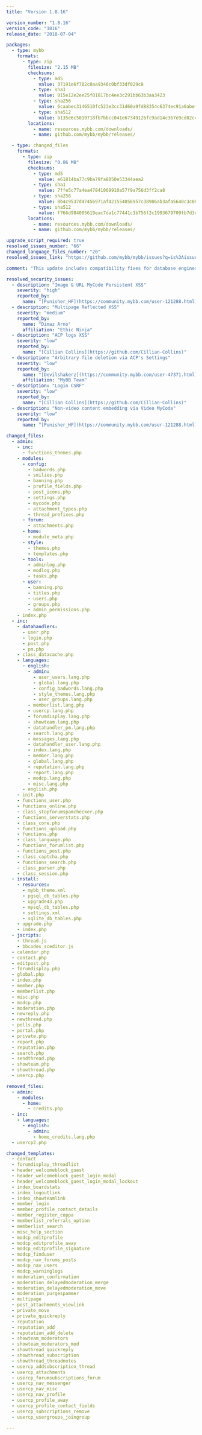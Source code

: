 ```yaml
---
title: "Version 1.8.16"

version_number: "1.8.16"
version_code: "1816"
release_date: "2018-07-04"

packages:
  - type: mybb
    formats:
      - type: zip
        filesize: "2.15 MB"
        checksums:
          - type: md5
            value: 37191e6f702c0aa9346c0bf33df029c8
          - type: sha1
            value: 015e12e2ee25f01817bc4ee3c291bb63b3aa3423
          - type: sha256
            value: 6caabec3146510fc523e3cc31d60a9fd88354c6374ec91a0abef93f03cb48891
          - type: sha512
            value: b135e6c5019718fb7bbcc041e67349126fc9ad14c367e9cd82c4fe68c7a75f358c27845885833614e3e30585bf28d8592c2a20c52b3d79f6bfebec198657782c
        locations:
          - name: resources.mybb.com/downloads/
          - name: github.com/mybb/mybb/releases/

  - type: changed_files
    formats:
      - type: zip
        filesize: "0.86 MB"
        checksums:
          - type: md5
            value: e61814ba77c9ba79fa8050e53344aea2
          - type: sha1
            value: 7ffe5c77a4ea47841069910a57f9a756d3ff2ca8
          - type: sha256
            value: 8b4c9537d47456971af421554056957c38986ab3afa5640c3c08c1bc5ce2b7e4
          - type: sha512
            value: f766d984005619eac7da1c77441c1b756f2c1993679709fb7d3e7f9739a729c99e82ab03c4e196f78d209464b482ac5f9219a200403f828880540127bc37525c
        locations:
          - name: resources.mybb.com/downloads/
          - name: github.com/mybb/mybb/releases/

upgrade_script_required: true
resolved_issues_number: "66"
changed_language_files_number: "20"
resolved_issues_link: "https://github.com/mybb/mybb/issues?q=is%3Aissue%20is%3Aclosed%20label%3As%3Afixed%20milestone%3A1.8.16"

comment: "This update includes compatibility fixes for database engines and recent PHP versions as well as performance and global security improvements. Note that the theme’s CSS files may need to be updated. If you use the *login_attempt_check()* function, note that [its signature has changed](https://github.com/mybb/mybb/pull/3115#discussion_r192568912)."

resolved_security_issues:
  - description: "Image & URL MyCode Persistent XSS"
    severity: "high"
    reported_by:
      name: "[Punisher_HF](https://community.mybb.com/user-121288.html)"
  - description: "Multipage Reflected XSS"
    severity: "medium"
    reported_by:
      name: "Dimaz Arno"
      affiliation: "Ethic Ninja"
  - description: "ACP logs XSS"
    severity: "low"
    reported_by:
      name: "[Cillian Collins](https://github.com/Cillian-Collins)"
  - description: "Arbitrary file deletion via ACP's Settings"
    severity: "low"
    reported_by:
      name: "[Devilshakerz](https://community.mybb.com/user-47371.html)"
      affiliation: "MyBB Team"
  - description: "Login CSRF"
    severity: "low"
    reported_by:
      name: "[Cillian Collins](https://github.com/Cillian-Collins)"
  - description: "Non-video content embedding via Video MyCode"
    severity: "low"
    reported_by:
      name: "[Punisher_HF](https://community.mybb.com/user-121288.html)"

changed_files:
  - admin:
    - inc:
      - functions_themes.php
    - modules:
      - config:
        - badwords.php
        - smilies.php
        - banning.php
        - profile_fields.php
        - post_icons.php
        - settings.php
        - mycode.php
        - attachment_types.php
        - thread_prefixes.php
      - forum:
        - attachments.php
      - home:
        - module_meta.php
      - style:
        - themes.php
        - templates.php
      - tools:
        - adminlog.php
        - modlog.php
        - tasks.php
      - user:
        - banning.php
        - titles.php
        - users.php
        - groups.php
        - admin_permissions.php
    - index.php
  - inc:
    - datahandlers:
      - user.php
      - login.php
      - post.php
      - pm.php
    - class_datacache.php
    - languages:
      - english:
        - admin:
          - user_users.lang.php
          - global.lang.php
          - config_badwords.lang.php
          - style_themes.lang.php
          - user_groups.lang.php
        - memberlist.lang.php
        - usercp.lang.php
        - forumdisplay.lang.php
        - showteam.lang.php
        - datahandler_pm.lang.php
        - search.lang.php
        - messages.lang.php
        - datahandler_user.lang.php
        - index.lang.php
        - member.lang.php
        - global.lang.php
        - reputation.lang.php
        - report.lang.php
        - modcp.lang.php
        - misc.lang.php
      - english.php
    - init.php
    - functions_user.php
    - functions_online.php
    - class_stopforumspamchecker.php
    - functions_serverstats.php
    - class_core.php
    - functions_upload.php
    - functions.php
    - class_language.php
    - functions_forumlist.php
    - functions_post.php
    - class_captcha.php
    - functions_search.php
    - class_parser.php
    - class_session.php
  - install:
    - resources:
      - mybb_theme.xml
      - pgsql_db_tables.php
      - upgrade43.php
      - mysql_db_tables.php
      - settings.xml
      - sqlite_db_tables.php
    - upgrade.php
    - index.php
  - jscripts:
    - thread.js
    - bbcodes_sceditor.js
  - calendar.php
  - contact.php
  - editpost.php
  - forumdisplay.php
  - global.php
  - index.php
  - member.php
  - memberlist.php
  - misc.php
  - modcp.php
  - moderation.php
  - newreply.php
  - newthread.php
  - polls.php
  - portal.php
  - private.php
  - report.php
  - reputation.php
  - search.php
  - sendthread.php
  - showteam.php
  - showthread.php
  - usercp.php

removed_files:
  - admin:
    - modules:
      - home:
        - credits.php
  - inc:
    - languages:
      - english:
        - admin:
          - home_credits.lang.php
  - usercp2.php

changed_templates:
  - contact
  - forumdisplay_threadlist
  - header_welcomeblock_guest
  - header_welcomeblock_guest_login_modal
  - header_welcomeblock_guest_login_modal_lockout
  - index_boardstats
  - index_logoutlink
  - index_showteamlink
  - member_login
  - member_profile_contact_details
  - member_register_coppa
  - memberlist_referrals_option
  - memberlist_search
  - misc_help_section
  - modcp_editprofile
  - modcp_editprofile_away
  - modcp_editprofile_signature
  - modcp_finduser
  - modcp_nav_forums_posts
  - modcp_nav_users
  - modcp_warninglogs
  - moderation_confirmation
  - moderation_delayedmoderation_merge
  - moderation_delayedmoderation_move
  - moderation_purgespammer
  - multipage
  - post_attachments_viewlink
  - private_move
  - private_quickreply
  - reputation
  - reputation_add
  - reputation_add_delete
  - showteam_moderators
  - showteam_moderators_mod
  - showthread_quickreply
  - showthread_subscription
  - showthread_threadnotes
  - usercp_addsubscription_thread
  - usercp_attachments
  - usercp_forumsubscriptions_forum
  - usercp_nav_messenger
  - usercp_nav_misc
  - usercp_nav_profile
  - usercp_profile_away
  - usercp_profile_contact_fields
  - usercp_subscriptions_remove
  - usercp_usergroups_joingroup

---
```

